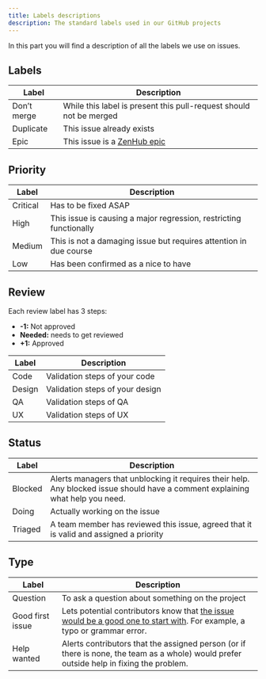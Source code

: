 ```yaml
---
title: Labels descriptions
description: The standard labels used in our GitHub projects
---
```


In this part you will find a description of all the labels we use on issues.

## Labels

| Label       | Description                                                                              |
| -----       | -----------                                                                              |
| Don’t merge | While this label is present this pull-request should not be merged                       |
| Duplicate   | This issue already exists                                                                |
| Epic        | This issue is a [ZenHub epic](https://www.zenhub.com/blog/working-with-epics-in-github/) |

## Priority

| Label    | Description                                                        |
| ----     | ---                                                                |
| Critical | Has to be fixed ASAP                                               |
| High     | This issue is causing a major regression, restricting functionally |
| Medium   | This is not a damaging issue but requires attention in due course  |
| Low      | Has been confirmed as a nice to have                               |

## Review

Each review label has 3 steps:
* **-1:** Not approved
* **Needed:** needs to get reviewed
* **+1:** Approved

| Label  | Description                     |
| ----   | ---                             |
| Code   | Validation steps of your code   |
| Design | Validation steps of your design |
| QA     | Validation steps of QA          |
| UX     | Validation steps of UX          |

## Status

| Label   | Description                                                                            |
| ----    | ---                                                                                    |
| Blocked | Alerts managers that unblocking it requires their help. Any blocked issue should have a comment explaining what help you need. |
| Doing   | Actually working on the issue                                                          |
| Triaged | A team member has reviewed this issue, agreed that it is valid and assigned a priority |

## Type

| Label            | Description                                            |
| ----             | ---                                                    |
| Question         | To ask a question about something on the project       |
| Good first issue | Lets potential contributors know that [the issue would be a good one to start with](https://help.github.com/articles/helping-new-contributors-find-your-project-with-labels/). For example, a typo or grammar error. |
| Help wanted      | Alerts contributors that the assigned person (or if there is none, the team as a whole) would prefer outside help in fixing the problem. |
